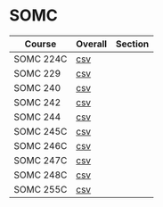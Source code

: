 # SOMC

| Course | Overall | Section |
| ------ | ------- | ------- |
| SOMC 224C | [csv](https://github.com/UCSD-Historical-Enrollment-Data/2024Spring/blob/main/overall/SOMC%20224C.csv) |  |
| SOMC 229 | [csv](https://github.com/UCSD-Historical-Enrollment-Data/2024Spring/blob/main/overall/SOMC%20229.csv) |  |
| SOMC 240 | [csv](https://github.com/UCSD-Historical-Enrollment-Data/2024Spring/blob/main/overall/SOMC%20240.csv) |  |
| SOMC 242 | [csv](https://github.com/UCSD-Historical-Enrollment-Data/2024Spring/blob/main/overall/SOMC%20242.csv) |  |
| SOMC 244 | [csv](https://github.com/UCSD-Historical-Enrollment-Data/2024Spring/blob/main/overall/SOMC%20244.csv) |  |
| SOMC 245C | [csv](https://github.com/UCSD-Historical-Enrollment-Data/2024Spring/blob/main/overall/SOMC%20245C.csv) |  |
| SOMC 246C | [csv](https://github.com/UCSD-Historical-Enrollment-Data/2024Spring/blob/main/overall/SOMC%20246C.csv) |  |
| SOMC 247C | [csv](https://github.com/UCSD-Historical-Enrollment-Data/2024Spring/blob/main/overall/SOMC%20247C.csv) |  |
| SOMC 248C | [csv](https://github.com/UCSD-Historical-Enrollment-Data/2024Spring/blob/main/overall/SOMC%20248C.csv) |  |
| SOMC 255C | [csv](https://github.com/UCSD-Historical-Enrollment-Data/2024Spring/blob/main/overall/SOMC%20255C.csv) |  |
